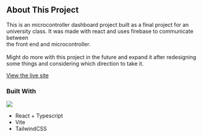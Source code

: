 ## About This Project
This is an microcontroller dashboard project built as a final project for an university class. It was made with react and uses firebase to communicate between <br>
the front end and microcontroller. <br>
<br>
Might do more with this project in the future and expand it after redesigning some things and considering which direction to take it.

[View the live site](https://microdashboard.netlify.app/)

### Built With
[![](https://skills.thijs.gg/icons?i=react,vite,ts&theme=dark)](https://skillicons.dev/) 
* React + Typescript
* Vite
* TailwindCSS

